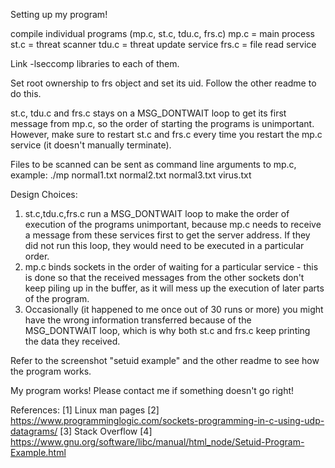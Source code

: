 Setting up my program!

compile individual programs (mp.c, st.c, tdu.c, frs.c)
mp.c = main process
st.c = threat scanner
tdu.c = threat update service
frs.c = file read service

Link -lseccomp libraries to each of them.

Set root ownership to frs object and set its uid. Follow the other readme to do this.

st.c, tdu.c and frs.c stays on a MSG_DONTWAIT loop to get its first message from mp.c, so the order of starting the programs is unimportant. 
However, make sure to restart st.c and frs.c every time you restart the mp.c service (it doesn't manually terminate).

Files to be scanned can be sent as command line arguments to mp.c, example: ./mp normal1.txt normal2.txt normal3.txt virus.txt

Design Choices:
1) st.c,tdu.c,frs.c run a MSG_DONTWAIT loop to make the order of execution of the programs unimportant, because mp.c needs to receive a message from these services first to get the server address. If they did not run this loop, they would need to be executed in a particular order.
2) mp.c binds sockets in the order of waiting for a particular service - this is done so that the received messages from the other sockets don't keep piling up in the buffer, as it will mess up the execution of later parts of the program.
3) Occasionally (it happened to me once out of 30 runs or more) you might have the wrong information transferred because of the MSG_DONTWAIT loop, which is why both st.c and frs.c keep printing the data they received.

Refer to the screenshot "setuid example" and the other readme to see how the program works.

My program works! Please contact me if something doesn't go right!

References:
[1] Linux man pages
[2] https://www.programminglogic.com/sockets-programming-in-c-using-udp-datagrams/
[3] Stack Overflow
[4] https://www.gnu.org/software/libc/manual/html_node/Setuid-Program-Example.html
